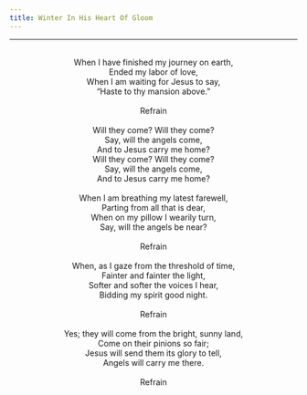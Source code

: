 ```yaml
---
title: Winter In His Heart Of Gloom
---
```


---
<center>
<br/>
When I have finished my journey on earth,<br/>
Ended my labor of love,<br/>
When I am waiting for Jesus to say,<br/>
“Haste to thy mansion above.”<br/>
<br/>
Refrain<br/>
<br/>
Will they come? Will they come?<br/>
Say, will the angels come,<br/>
And to Jesus carry me home?<br/>
Will they come? Will they come?<br/>
Say, will the angels come,<br/>
And to Jesus carry me home?<br/>
<br/>
When I am breathing my latest farewell,<br/>
Parting from all that is dear,<br/>
When on my pillow I wearily turn,<br/>
Say, will the angels be near?<br/>
<br/>
Refrain<br/>
<br/>
When, as I gaze from the threshold of time,<br/>
Fainter and fainter the light,<br/>
Softer and softer the voices I hear,<br/>
Bidding my spirit good night.<br/>
<br/>
Refrain<br/>
<br/>
Yes; they will come from the bright, sunny land,<br/>
Come on their pinions so fair;<br/>
Jesus will send them its glory to tell,<br/>
Angels will carry me there.<br/>
<br/>
Refrain<br/>

</center>